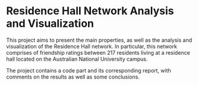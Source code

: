 # Residence Hall Network Analysis and Visualization

This project aims to present the main properties, as well as the analysis and visualization of the Residence Hall network. In particular, this network comprises of friendship ratings between 217 residents living at a residence hall located on the Australian National University campus.

The project contains a code part and its corresponding report, with comments on the results as well as some conclusions.
